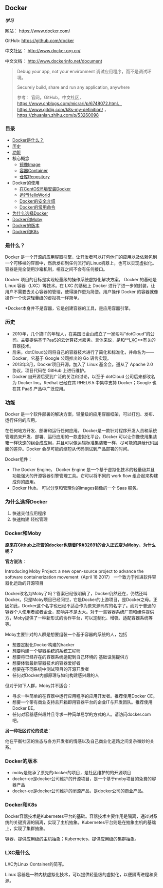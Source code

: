 ## Docker
**_学习_**

网站： https://www.docker.com/

GitHub: https://github.com/docker

中文社区： http://www.docker.org.cn/

中文文档： http://www.dockerinfo.net/document

> Debug your app, not your environment  调试应用程序，而不是调试环境。
>
> Securely build, share and run any application, anywhere
>
> 参考： 官网，GitHub，中文社区，
> https://www.cnblogs.com/micrari/p/6748072.html， 
> https://www.gitdig.com/k8s-my-definition/ ，
> https://zhuanlan.zhihu.com/p/53260098 

### 目录
* [Docker是什么？](#是什么？)
* [历史](#历史)
* [功能](#功能)
* 核心概念
    * [镜像Image](镜像Image.md)
    * [容器Container](Docker容器.md)
    * [仓库Repository](Docker-Repository.md)
* Docker的使用
    * [在CentOS环境安装Docker](CentOS安装Docker.md)
    * [运行HelloWorld](实例-在Docker中运行helloworld.md)
    * [Docker的安全介绍](安全介绍.md)
    * [Docker的常用命令](Docker-Commands.md)
* [为什么选择Docker](#为什么选择Docker)
* [Docker和Moby](#Docker和Moby)
* [Docker的版本](#Docker的版本)
* [Docker和K8s](#Docker和K8s)

### 是什么？

Docker 是一个开源的应用容器引擎，让开发者可以打包他们的应用以及依赖包到一个可移植的容器中，然后发布到任何流行的Linux机器上，也可以实现虚拟化。容器是完全使用沙箱机制，相互之间不会有任何接口。

Docker 项目的目标是实现轻量级的操作系统虚拟化解决方案。 Docker 的基础是 Linux 容器（LXC）等技术。在 LXC 的基础上 Docker 进行了进一步的封装，让用户不需要去关心容器的管理，使得操作更为简便。用户操作 Docker 的容器就像操作一个快速轻量级的虚拟机一样简单。

*Docker本身并不是容器，它是创建容器的工具，是应用容器引擎。
### 历史

* 2010年，几个搞IT的年轻人，在美国旧金山成立了一家名叫“dotCloud”的公司。主要提供基于PaaS的云计算技术服务。具体来说，是和**[LXC](#LXC是什么)**有关的容器技术。
* 后来，dotCloud公司将自己的容器技术进行了简化和标准化，并命名为——Docker。它基于 Google 公司推出的 Go 语言实现。
* 2013年3月，Docker项目开源。加入了 Linux 基金会，遵从了 Apache 2.0 协议，项目代码在 GitHub 上进行维护。
* Docker 自开源后受到广泛的关注和讨论，以至于 dotCloud 公司后来都改名为 Docker Inc。Redhat 已经在其 RHEL6.5 中集中支持 Docker；Google 也在其 PaaS 产品中广泛应用。

### 功能

Docker 是一个软件部署的解决方案，轻量级的应用容器框架，可以打包、发布、运行任何的应用。

在任何地方开发、部署和运行任何应用。 Docker是一款针对程序开发人员和系统管理员来开发、部署、运行应用的一款虚拟化平台。Docker 可以让你像使用集装箱一样快速的组合成应用，并且可以像运输标准集装箱一样，尽可能的屏蔽代码层面的差异。Docker 会尽可能的缩短从代码测试到产品部署的时间。

Docker组件：
* The Docker Engine。 Docker Engine 是一个基于虚拟化技术的轻量级并且功能强大的开源容器引擎管理工具。它可以将不同的 work flow 组合起来构建成你的应用。
* Docker Hub。 可以分享和管理你的images镜像的一个 Saas 服务。

### 为什么选择Docker

1. 快速交付应用程序
2. 快速构建 轻松管理

### Docker和Moby

**原来在Github上托管的docker也随着PR#32691的合入正式变为Moby，为什么呢？**

**官方说法**： 

Introducing Moby Project: a new open-source project to advance the software containerization movement（April 18 2017）
一个致力于推进软件容器化运动的开源项目

Docker改名为Moby了吗？答案已经很明确了，Docker仍然还在，仍然还叫Docker。只是Moby项目已经问世，它是Docker的上游项目，是Docker之母。正因如此，Docker这个名字也已经不适合作为原来源码库的名字了。而对于普通的容器个人使用者或者企业，影响并不是太大。对于一些容器系统厂商和组件提供方，Moby提供了一种新形式的协作平台，可以定制化、增强、适配容器系统等等。

Moby主要针对的人群是想要组装一个基于容器的系统的人，包括
* 想要定制化Docker构建的hacker
* 想要构建一个容器系统的系统工程师
* 想要将已经存在的容器系统适配到自己环境的 基础设施提供方
* 想要体验最新容器技术的容器爱好者
* 想要在不同系统中测试项目的开源开发者
* 任何对Docker内部原理与如何构建感兴趣的人

但对于如下人群，Moby并不适合：
* 寻求一种简单的在容器中运行应用程序的应用开发者。推荐使用Docker CE。
* 想要一个带有商业支持且开箱即用容器平台的企业IT与开发团队。推荐使用Docker EE。
* 任何对容器感兴趣并且寻求一种简单易学的方式的人。请访问docker.com吧。

**另一种社区讨论的说法**：

他在平衡社区的生态与各方开发者的情感以及自己商业化道路之间复杂微妙的关系。

### Docker的版本

* moby是继承了原先的docker的项目，是社区维护的的开源项目
* docker-ce是docker公司维护的开源项目，是一个基于moby项目的免费的容器产品
* docker-ee是docker公司维护的闭源产品，是docker公司的商业产品。

### Docker和K8s

Docker容器技术是Kubernetes平台的基础。容器技术主要作用是隔离，通过对系统的关键资源的隔离，实现了主机抽象。Kubernetes平台则是在抽象主机的基础上，实现了集群抽象。

容器，提供应用级的主机抽象；Kubernetes，提供应用级的集群抽象。


### LXC是什么

LXC为Linux Container的简写。

Linux 容器是一种内核虚拟化技术，可以提供轻量级的虚拟化，以便隔离进程和资源。